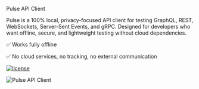 Pulse API Client

Pulse is a 100% local, privacy-focused API client for testing GraphQL, REST, WebSockets, Server-Sent Events, and gRPC. Designed for developers who want offline, secure, and lightweight testing without cloud dependencies.

✅ Works fully offline

✅ No cloud services, no tracking, no external communication

[![license](https://img.shields.io/github/license/Mahesh-Abeykoon/pulse-api-client)](LICENSE)

![Pulse API Client](https://raw.githubusercontent.com/Mahesh-Abeykoon/pulse-api-client)

